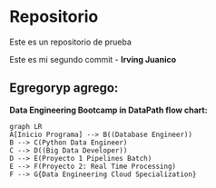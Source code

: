 # Repositorio
Este es un repositorio de prueba

Este es mi segundo commit - **Irving Juanico**



## Egregoryp agrego:

**Data Engineering Bootcamp in DataPath flow chart:**
```mermaid
graph LR
A[Inicio Programa] --> B((Database Engineer))
B --> C(Python Data Engineer)
C --> D((Big Data Developer))
D --> E(Proyecto 1 Pipelines Batch)
E --> F(Proyecto 2: Real Time Processing)
F --> G{Data Engineering Cloud Specialization}
```